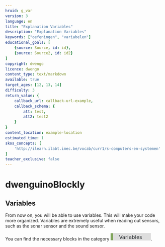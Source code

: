 ```yaml
---
hruid: g_var
version: 3
language: en
title: "Explanation Variables"
description: "Explanation Variables"
keywords: ["oefeningen", "variabelen"]
educational_goals: [
    {source: Source, id: id}, 
    {source: Source2, id: id2}
]
copyright: dwengo
licence: dwengo
content_type: text/markdown
available: true
target_ages: [12, 13, 14]
difficulty: 3
return_value: {
    callback_url: callback-url-example,
    callback_schema: {
        att: test,
        att2: test2
    }
}
content_location: example-location
estimated_time: 1
skos_concepts: [
    'http://ilearn.ilabt.imec.be/vocab/curr1/s-computers-en-systemen'
]
teacher_exclusive: false
---
```

# dwenguinoBlockly
## Variables
From now on, you will be able to use variables. This will make your code more organized. Variables are extremely useful when reading out sensors, such as the sonar sensor and the sound sensor.

You can find the necessary blocks in the category ![](embed/cat_variables.png "variable category").